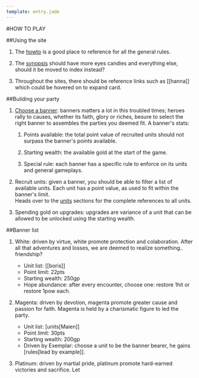 ```yaml
---
template: entry.jade
---
```


#HOW TO PLAY

##Using the site

1.  The [howto](howto.html) is a good place to reference for all the
general rules.

2.  The [synopsis](synopsis.html) should have more eyes candies and
everything else, should it be moved to index instead?

3.  Throughout the sites, there should be reference links such as
[[hanna]] which could be hovered on to expand card.

##Building your party

1.  [Choose a banner](.#banner-list): banners matters a lot in this
troubled times; heroes rally to causes, whether its faith, glory or riches,
besure to select the right banner to assembles the parties you deemed fit.
A banner's stats:

    1.  Points available: the total point value of recruited units
    should not surpass the banner's points available.

    2.  Starting wealth: the available gold at the start of the game.

    3.  Special rule: each banner has a specific rule to enforce on its
    units and general gameplays.

2.  Recruit units: given a banner, you should be able to filter a
list of available units. Each unit has a point value, as used to fit
within the banner's limit. <br>
Heads over to the [units](units.html) sections for the complete references
to all units.

3.  Spending gold on upgrades: upgrades are variance of a unit that can
be allowed to be unlocked using the starting wealth.

##Banner list

1.  White: driven by virtue, white promote protection and colaboration.
After all that adventures and losses, we are deemed to realize something..
friendship?

    +   Unit list: [[boris]]
    +   Point limit: 22pts
    +   Starting wealth: 250gp
    +   Hope abundance: after every encounter, choose one: restore 1hit
        or restore 1pow each.

2.  Magenta: driven by devotion, magenta promote greater cause and passion
for faith. Magenta is held by a charismatic figure to led the party.

    +   Unit list: [units[Maien]]
    +   Point limit: 30pts
    +   Starting wealth: 200gp
    +   Driven by Exemplar: choose a unit to be the banner bearer, he gains
        [rules[lead by example]].

3.  Platinum: driven by martial pride, platinum promote hard-earned
victories and sacrifice. Let
